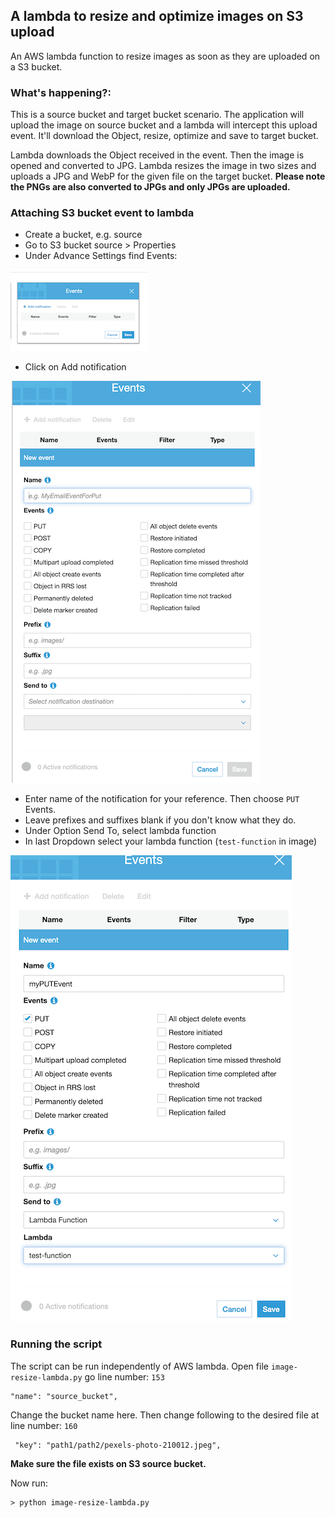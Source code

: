 ## A lambda to resize and optimize images on S3 upload

An AWS lambda function to resize images as soon as they are uploaded on a S3 bucket.

### What's happening?:
This is a source bucket and target bucket scenario. The application will upload the image on source bucket and a lambda will intercept this upload event. It'll download the Object, resize, optimize and save to target bucket.

Lambda downloads the Object received in the event. Then the image is opened and converted to JPG. Lambda resizes the image in two sizes and uploads a JPG and WebP for the given file on the target bucket. **Please note the PNGs are also converted to JPGs and only JPGs are uploaded.**


### Attaching S3 bucket event to lambda
- Create a bucket, e.g. source
- Go to S3 bucket source > Properties
- Under Advance Settings find Events:

![S3 Event Setings](/image-resize/img-resize-lambda/images/s3-event-create-2.png)

- Click on Add notification

![S3 event add notification](/image-resize/img-resize-lambda/images/s3-event-add-notif-2.png)

- Enter name of the notification for your reference. Then choose `PUT` Events.
- Leave prefixes and suffixes blank if you don't know what they do.
- Under Option Send To, select lambda function
- In last Dropdown select your lambda function (`test-function` in image)

![S3 event add notification](/image-resize/img-resize-lambda/images/s3-event-add-notif-details-2.png)

### Running the script

The script can be run independently of AWS lambda.
Open file `image-resize-lambda.py` go line number: `153`
```
"name": "source_bucket",
```
Change the bucket name here.
Then change following to the desired file at line number: `160`
```
 "key": "path1/path2/pexels-photo-210012.jpeg",
```

**Make sure the file exists on S3 source bucket.**

Now run:
```
> python image-resize-lambda.py
```

